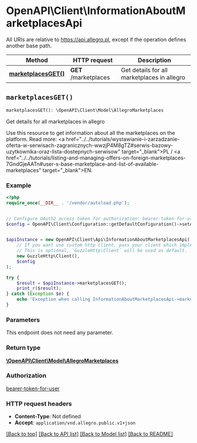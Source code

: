 # OpenAPI\Client\InformationAboutMarketplacesApi

All URIs are relative to https://api.allegro.pl, except if the operation defines another base path.

| Method | HTTP request | Description |
| ------------- | ------------- | ------------- |
| [**marketplacesGET()**](InformationAboutMarketplacesApi.md#marketplacesGET) | **GET** /marketplaces | Get details for all marketplaces in allegro |


## `marketplacesGET()`

```php
marketplacesGET(): \OpenAPI\Client\Model\AllegroMarketplaces
```

Get details for all marketplaces in allegro

Use this resource to get information about all the marketplaces on the platform. Read more: <a href=\"../../tutorials/wystawianie-i-zarzadzanie-oferta-w-serwisach-zagranicznych-wwzjP4M8gTZ#serwis-bazowy-uzytkownika-oraz-lista-dostepnych-serwisow\" target=\"_blank\">PL</a> / <a href=\"../../tutorials/listing-and-managing-offers-on-foreign-marketplaces-7GndGjeAATn#user-s-base-marketplace-and-list-of-available-marketplaces\" target=\"_blank\">EN</a>.

### Example

```php
<?php
require_once(__DIR__ . '/vendor/autoload.php');


// Configure OAuth2 access token for authorization: bearer-token-for-user
$config = OpenAPI\Client\Configuration::getDefaultConfiguration()->setAccessToken('YOUR_ACCESS_TOKEN');


$apiInstance = new OpenAPI\Client\Api\InformationAboutMarketplacesApi(
    // If you want use custom http client, pass your client which implements `GuzzleHttp\ClientInterface`.
    // This is optional, `GuzzleHttp\Client` will be used as default.
    new GuzzleHttp\Client(),
    $config
);

try {
    $result = $apiInstance->marketplacesGET();
    print_r($result);
} catch (Exception $e) {
    echo 'Exception when calling InformationAboutMarketplacesApi->marketplacesGET: ', $e->getMessage(), PHP_EOL;
}
```

### Parameters

This endpoint does not need any parameter.

### Return type

[**\OpenAPI\Client\Model\AllegroMarketplaces**](../Model/AllegroMarketplaces.md)

### Authorization

[bearer-token-for-user](../../README.md#bearer-token-for-user)

### HTTP request headers

- **Content-Type**: Not defined
- **Accept**: `application/vnd.allegro.public.v1+json`

[[Back to top]](#) [[Back to API list]](../../README.md#endpoints)
[[Back to Model list]](../../README.md#models)
[[Back to README]](../../README.md)
